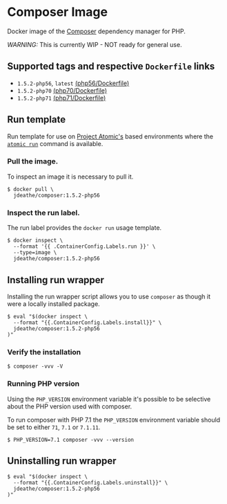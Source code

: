 # Composer Image

Docker image of the [Composer](https://github.com/jadu/meteor) dependency manager for PHP.

*WARNING:* This is currently WIP - NOT ready for general use.

## Supported tags and respective `Dockerfile` links

- `1.5.2-php56`, `latest` [(php56/Dockerfile)](https://github.com/jdeathe/image-composer/blob/master/php56/Dockerfile)
- `1.5.2-php70` [(php70/Dockerfile)](https://github.com/jdeathe/image-composer/blob/master/php70/Dockerfile)
- `1.5.2-php71` [(php71/Dockerfile)](https://github.com/jdeathe/image-composer/blob/master/php71/Dockerfile)

## Run template

Run template for use on [Project Atomic's](http://www.projectatomic.io/) based environments where the [`atomic run`](https://github.com/projectatomic/atomic#atomic-run) command is available.

### Pull the image.

To inspect an image it is necessary to pull it.

```
$ docker pull \
  jdeathe/composer:1.5.2-php56
```

### Inspect the run label.

The run label provides the `docker run` usage template.

```
$ docker inspect \
  --format '{{ .ContainerConfig.Labels.run }}' \
  --type=image \
  jdeathe/composer:1.5.2-php56
```

## Installing run wrapper

Installing the run wrapper script allows you to use `composer` as though it were a locally installed package.

```
$ eval "$(docker inspect \
  --format "{{.ContainerConfig.Labels.install}}" \
  jdeathe/composer:1.5.2-php56
)"
```

### Verify the installation

```
$ composer -vvv -V
```

### Running PHP version

Using the `PHP_VERSION` environment variable it's possible to be selective about the PHP version used with composer.

To run composer with PHP 7.1 the `PHP_VERSION` environment variable should be set to either `71`, `7.1` or `7.1.11`.

```
$ PHP_VERSION=7.1 composer -vvv --version
```

## Uninstalling run wrapper

```
$ eval "$(docker inspect \
  --format "{{.ContainerConfig.Labels.uninstall}}" \
  jdeathe/composer:1.5.2-php56
)"
```
